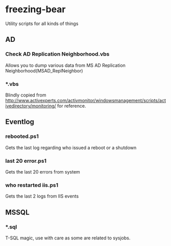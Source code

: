 freezing-bear
=============

Utility scripts for all kinds of things

## AD

### Check AD Replication Neighborhood.vbs
Allows you to dump various data from MS AD Replication Neighborhood(MSAD_ReplNeighbor)

### *.vbs

Blindly copied from http://www.activexperts.com/activmonitor/windowsmanagement/scripts/activedirectory/monitoring/ for reference.

## Eventlog

### rebooted.ps1
Gets the last log regarding who issued a reboot or a shutdown

### last 20 error.ps1
Gets the last 20 errors from system

### who restarted iis.ps1
Gets the last 2 logs from IIS events

## MSSQL

### *.sql
T-SQL magic, use with care as some are related to sysjobs.

